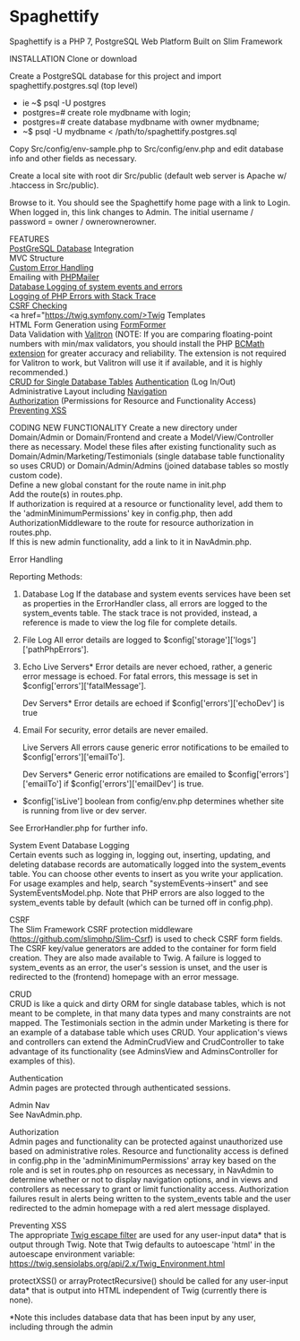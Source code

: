 # Spaghettify

Spaghettify is a PHP 7, PostgreSQL Web Platform Built on Slim Framework

INSTALLATION
Clone or download

Create a PostgreSQL database for this project and import spaghettify.postgres.sql (top level)
 - ie ~$ psql -U postgres
 - postgres=# create role mydbname with login;
 - postgres=# create database mydbname with owner mydbname;
 - ~$ psql -U mydbname < /path/to/spaghettify.postgres.sql

Copy Src/config/env-sample.php to Src/config/env.php and edit database info and other fields as necessary.

Create a local site with root dir Src/public (default web server is Apache w/ .htaccess in Src/public).  

Browse to it. You should see the Spaghettify home page with a link to Login. When logged in, this link changes to Admin. The initial username / password = owner / ownerownerowner.  
 

FEATURES  
<a href="https://postgresql.org">PostGreSQL Database</a> Integration  
MVC Structure  
<a href="#eh">Custom Error Handling</a>  
Emailing with <a href="https://github.com/PHPMailer/PHPMailer">PHPMailer</a>    
<a href="#se">Database Logging of system events and errors  
Logging of PHP Errors with Stack Trace  
<a href="#csrf">CSRF Checking</a>  
<a href="https://twig.symfony.com/>Twig</a> Templates     
HTML Form Generation using <a href="https://github.com/it-all/FormFormer">FormFormer</a>   
Data Validation with <a href="https://github.com/vlucas/valitron">Valitron</a> (NOTE: If you are comparing floating-point numbers with min/max validators, you should install the PHP <a href="http://php.net/manual/en/book.bc.php">BCMath extension</a> for greater accuracy and reliability. The extension is not required for Valitron to work, but Valitron will use it if available, and it is highly recommended.)  
<a href="#crud">CRUD for Single Database Tables</a> 
<a href="#authe">Authentication</a> (Log In/Out)  
Administrative Layout including <a href="#adminNav">Navigation</a>  
<a href="#autho">Authorization</a> (Permissions for Resource and Functionality Access)    
<a href="#xss">Preventing XSS</a>  

CODING NEW FUNCTIONALITY 
Create a new directory under Domain/Admin or Domain/Frontend and create a Model/View/Controller there as necessary. Model these files after existing functionality such as Domain/Admin/Marketing/Testimonials (single database table functionality so uses CRUD) or Domain/Admin/Admins (joined database tables so mostly custom code).  
Define a new global constant for the route name in init.php  
Add the route(s) in routes.php.  
If authorization is required at a resource or functionality level, add them to the 'adminMinimumPermissions' key in config.php, then add AuthorizationMiddleware to the route for resource authorization in routes.php.  
If this is new admin functionality, add a link to it in NavAdmin.php.  


<a name="eh">Error Handling</a>  
  
Reporting Methods:

1. Database Log
    If the database and system events services have been set as properties in the ErrorHandler class, all errors are logged to the system_events table. The stack trace is not provided, instead, a reference is made to view the log file for complete details.
    
2. File Log
    All error details are logged to $config['storage']['logs']['pathPhpErrors'].

3. Echo
    Live Servers*
    Error details are never echoed, rather, a generic error message is echoed. For fatal errors, this message is set in $config['errors']['fatalMessage'].

    Dev Servers*
    Error details are echoed if $config['errors']['echoDev'] is true
    
4. Email
    For security, error details are never emailed.

    Live Servers
    All errors cause generic error notifications to be emailed to $config['errors']['emailTo'].
    
    Dev Servers*
    Generic error notifications are emailed to $config['errors']['emailTo'] if $config['errors']['emailDev'] is true.
    
    
* $config['isLive'] boolean from config/env.php determines whether site is running from live or dev server.

See ErrorHandler.php for further info.

<a name="se">System Event Database Logging</a>  
Certain events such as logging in, logging out, inserting, updating, and deleting database records are automatically logged into the system_events table. You can choose other events to insert as you write your application. For usage examples and help, search "systemEvents->insert" and see SystemEventsModel.php. Note that PHP errors are also logged to the system_events table by default (which can be turned off in config.php).

<a name="csrf">CSRF</a>   
The Slim Framework CSRF protection middleware (https://github.com/slimphp/Slim-Csrf) is used to check CSRF form fields. The CSRF key/value generators are added to the container for form field creation. They are also made available to Twig. A failure is logged to system_events as an error, the user's session is unset, and the user is redirected to the (frontend) homepage with an error message.

<a name="crud">CRUD</a>  
CRUD is like a quick and dirty ORM for single database tables, which is not meant to be complete, in that many data types and many constraints are not mapped. The Testimonials section in the admin under Marketing is there for an example of a database table which uses CRUD. Your application's views and controllers can extend the AdminCrudView and CrudController to take advantage of its functionality (see AdminsView and AdminsController for examples of this).

<a name="authe">Authentication</a>  
Admin pages are protected through authenticated sessions.

<a name="adminNav">Admin Nav</a>  
See NavAdmin.php.

<a name="autho">Authorization</a>  
Admin pages and functionality can be protected against unauthorized use based on administrative roles. Resource and functionality access is defined in config.php in the 'adminMinimumPermissions' array key based on the role and is set in routes.php on resources as necessary, in NavAdmin to determine whether or not to display navigation options, and in views and controllers as necessary to grant or limit functionality access. Authorization failures result in alerts being written to the system_events table and the user redirected to the admin homepage with a red alert message displayed.

<a name="xss">Preventing XSS</a>  
The appropriate <a href="https://twig.sensiolabs.org/doc/2.x/filters/escape.html" target="_blank">Twig escape filter</a> are used for any user-input data* that is output through Twig. Note that Twig defaults to autoescape 'html' in the autoescape environment variable: https://twig.sensiolabs.org/api/2.x/Twig_Environment.html

protectXSS() or arrayProtectRecursive() should be called for any user-input data* that is output into HTML independent of Twig (currently there is none).

*Note this includes database data that has been input by any user, including through the admin